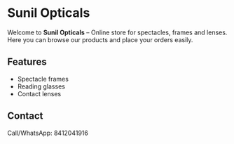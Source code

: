# Sunil Opticals

Welcome to **Sunil Opticals** – Online store for spectacles, frames and lenses.  
Here you can browse our products and place your orders easily.

## Features
- Spectacle frames
- Reading glasses
- Contact lenses

## Contact
Call/WhatsApp: 8412041916
